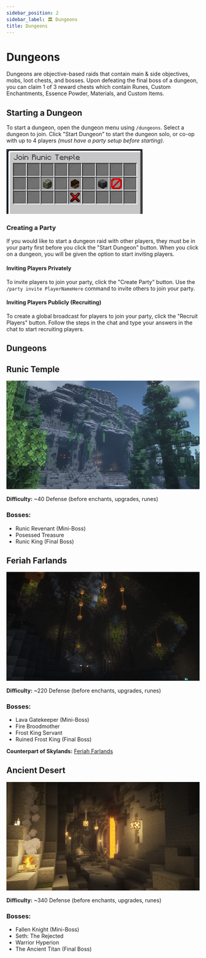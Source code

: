 ```yaml
---
sidebar_position: 2
sidebar_label: 🏛️ Dungeons
title: Dungeons
---
```


# Dungeons

Dungeons are objective-based raids that contain main & side objectives, mobs, loot chests, and bosses. Upon defeating the final boss of a dungeon, you can claim 1 of 3 reward chests which contain Runes, Custom Enchantments, Essence Powder, Materials, and Custom Items.

## Starting a Dungeon

To start a dungeon, open the dungeon menu using `/dungeons`. Select a dungeon to join. Click "Start Dungeon" to start the dungeon solo, or co-op with up to 4 players _(must have a party setup before starting)._

![Arena Party](./img/join_dungeon.png)
### Creating a Party
If you would like to start a dungeon raid with other players, they must be in your party first before you click the "Start Dungeon" button. When you click on a dungeon, you will be given the option to start inviting players.

#### Inviting Players Privately
To invite players to join your party, click the "Create Party" button. Use the `/party invite PlayerNameHere` command to invite others to join your party.

#### Inviting Players Publicly (Recruiting)
To create a global broadcast for players to join your party, click the "Recruit Players" button. Follow the steps in the chat and type your answers in the chat to start recruiting players.

## Dungeons

## Runic Temple
![Runic Temple](./img/runictemple.png)

**Difficulty:** ~40 Defense (before enchants, upgrades, runes)

### Bosses:
- Runic Revenant (Mini-Boss)
- Posessed Treasure
- Runic King (Final Boss)

## Feriah Farlands
![Feriah Caverns](./img/feriahcaverns.png)

**Difficulty:** ~220 Defense (before enchants, upgrades, runes)

### Bosses:
- Lava Gatekeeper (Mini-Boss)
- Fire Broodmother
- Frost King Servant
- Ruined Frost King (Final Boss)

**Counterpart of Skylands:** [Feriah Farlands](skylands.md/#feriah-farlands)

## Ancient Desert
![Ancient Desert](./img/ancientdesert.png)

**Difficulty:** ~340 Defense (before enchants, upgrades, runes)

### Bosses:
- Fallen Knight (Mini-Boss)
- Seth: The Rejected
- Warrior Hyperion
- The Ancient Titan (Final Boss)